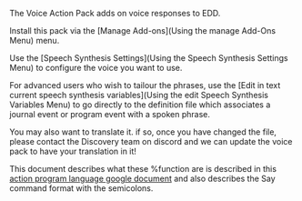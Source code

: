 The Voice Action Pack adds on voice responses to EDD.

Install this pack via the [Manage Add-ons](Using the manage Add-Ons Menu) menu.

Use the [Speech Synthesis Settings](Using the Speech Synthesis Settings Menu) to configure the voice you want to use.

For advanced users who wish to tailour the phrases, use the [Edit in text current speech synthesis variables](Using the edit Speech Synthesis Variables Menu) to go directly to the definition file which associates a journal event or program event with a spoken phrase.

You may also want to translate it.  if so, once you have changed the file, please contact the Discovery team on discord and we can update the voice pack to have your translation in it!

This document describes what these %function are is described in this [action program language google document](https://docs.google.com/document/d/1M7ODl9Z68vzKCRFXKD2be3l3747G_rgzM1TnaXOiR0w/edit?usp=sharing) and also describes the Say command format with the semicolons.